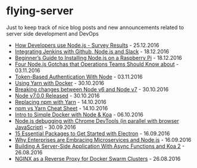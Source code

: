 # flying-server
Just to keep track of nice blog posts and new announcements related to server side development and DevOps

- [How Developers use Node.js - Survey Results](https://blog.risingstack.com/node-js-developer-survey-results-2016/) - 25.12.2016
- [Integrating Jenkins with Github, Node.js and Slack](https://lethalbrains.com/integrating-jenkins-with-github-node-js-and-slack-e8fc4d2271b5#.d0i34ifjt) - 18.12.2016
- [Beginner’s Guide to Installing Node.js on a Raspberry Pi](http://thisdavej.com/beginners-guide-to-installing-node-js-on-a-raspberry-pi/) - 18.12.2016
- [Four Node.js Gotchas that Operations Teams Should Know about](http://thenewstack.io/top-four-items-operations-performance-team-know-implementing-node-js/) - 03.11.2016
- [Token-Based Authentication With Node](http://mherman.org/blog/2016/10/28/token-based-authentication-with-node/) - 03.11.2016
- [Using Yarn with Docker](https://hackernoon.com/using-yarn-with-docker-c116ad289d56#.80zrzs2wy) - 30.10.2016
- [Breaking changes between Node v6 and Node v7](https://github.com/nodejs/node/wiki/Breaking-changes-between-v6-and-v7) - 30.10.2016
- [Node v7.0.0 Released](https://nodejs.org/en/blog/release/v7.0.0/) - 30.10.2016
- [Replacing npm with Yarn](https://dev.to/bugsnag/replacing-npm-with-yarn) - 14.10.2016
- [npm vs Yarn Cheat Sheet](https://shift.infinite.red/npm-vs-yarn-cheat-sheet-8755b092e5cc#.8d9bsj2tz) - 14.10.2016
- [Intro to Simple Docker with Node & Koa](http://blog.bandwidth.com/intro-to-simple-docker-with-node-koa/) - 06.10.2016
- [Node.js debugging with Chrome DevTools (in parallel with browser JavaScript)](https://blog.hospodarets.com/nodejs-debugging-in-chrome-devtools) - 30.09.2016
- [15 Essential Packages to Get Started with Electron](https://nodesource.com/blog/fifteen-essential-packages-to-get-started-with-electron/) - 16.09.2016
- [Why Enterprises are Embracing Microservices and Node.js](http://thenewstack.io/enterprises-embracing-microservices-node-js/) - 16.09.2016
- [Building A Server-Side Application With Async Functions and Koa 2](https://www.smashingmagazine.com/2016/08/getting-started-koa-2-async-functions/) - 26.08.2016
- [NGINX as a Reverse Proxy for Docker Swarm Clusters](https://blog.codeship.com/nginx-reverse-proxy-docker-swarm-clusters/) - 26.08.2016

